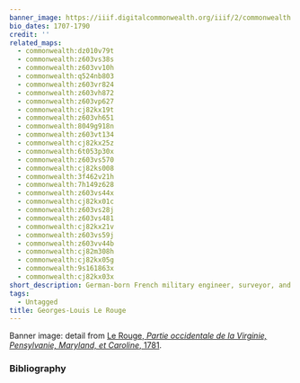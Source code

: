 ```yaml
---
banner_image: https://iiif.digitalcommonwealth.org/iiif/2/commonwealth:z603vs588/2035,1059,2426,1048/,1200/0/default.jpg
bio_dates: 1707-1790
credit: ''
related_maps:
  - commonwealth:dz010v79t
  - commonwealth:z603vs38s
  - commonwealth:z603vv10h
  - commonwealth:q524nb803
  - commonwealth:z603vr824
  - commonwealth:z603vh872
  - commonwealth:z603vp627
  - commonwealth:cj82kx19t
  - commonwealth:z603vh651
  - commonwealth:8049g918n
  - commonwealth:z603vt134
  - commonwealth:cj82kx25z
  - commonwealth:6t053p30x
  - commonwealth:z603vs570
  - commonwealth:cj82ks008
  - commonwealth:3f462v21h
  - commonwealth:7h149z628
  - commonwealth:z603vs44x
  - commonwealth:cj82kx01c
  - commonwealth:z603vs28j
  - commonwealth:z603vs481
  - commonwealth:cj82kx21v
  - commonwealth:z603vs59j
  - commonwealth:z603vv44b
  - commonwealth:cj82m308h
  - commonwealth:cj82kx05g
  - commonwealth:9s161863x
  - commonwealth:cj82kx03x
short_description: German-born French military engineer, surveyor, and publisher
tags:
  - Untagged
title: Georges-Louis Le Rouge
---
```



<p>Banner image: detail from <a href="/maps/commonwealth:z603vs570">Le Rouge, <em>Partie occidentale de la Virginie, Pensylvanie, Maryland, et Caroline</em>,&nbsp;1781</a>.</p>

### Bibliography


